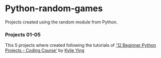 # Python-random-games
Projects created using the random module from Python.

### Projects 01-05
This 5 projects where created following the tutorials of ['12 Beginner Python Projects - Coding Course'](https://www.youtube.com/watch?v=8ext9G7xspg&t=100s) by [Kylie Ying](https://github.com/kying18)
